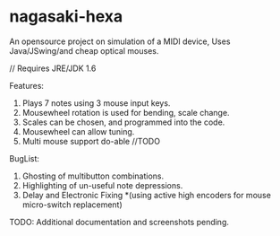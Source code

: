 # nagasaki-hexa
An opensource project on simulation of a MIDI device, Uses Java/JSwing/and cheap optical mouses.

// Requires JRE/JDK 1.6

Features: 
1. Plays 7 notes using 3 mouse input keys.
2. Mousewheel rotation is used for bending, scale change. 
3. Scales can be chosen, and programmed into the code.
4. Mousewheel can allow tuning.
5. Multi mouse support do-able //TODO

BugList:
1. Ghosting of multibutton combinations. 
2. Highlighting of un-useful note depressions.
3. Delay and Electronic Fixing *(using active high encoders for mouse micro-switch replacement) 

TODO:
Additional documentation and screenshots pending.
